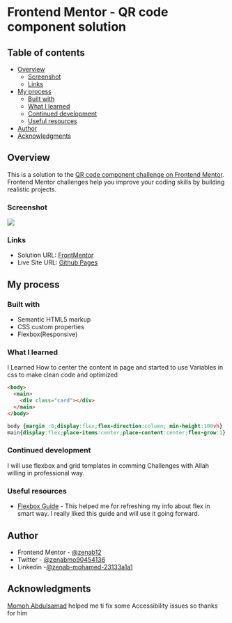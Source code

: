 # Frontend Mentor - QR code component solution

## Table of contents

- [Overview](#overview)
  - [Screenshot](#screenshot)
  - [Links](#links)
- [My process](#my-process)
  - [Built with](#built-with)
  - [What I learned](#what-i-learned)
  - [Continued development](#continued-development)
  - [Useful resources](#useful-resources)
- [Author](#author)
- [Acknowledgments](#acknowledgments)

## Overview

This is a solution to the [QR code component challenge on Frontend Mentor](https://www.frontendmentor.io/challenges/qr-code-component-iux_sIO_H). Frontend Mentor challenges help you improve your coding skills by building realistic projects. 

### Screenshot

![](./screenshot.jpg)

### Links

- Solution URL: [FrontMentor](https://www.frontendmentor.io/solutions/responsive-qr-code-using-flexbox-SJBIAFuLq)
- Live Site URL: [Github Pages](https://zenab12.github.io/QR-Code-Challenge/)

## My process

### Built with

- Semantic HTML5 markup
- CSS custom properties
- Flexbox(Responsive)


### What I learned

I Learned How to center the content in page and started to use Variables in css to make clean code and optimized 

```html
<body>
  <main>
    <div class="card"></div>
  </main>
</body>
```

```css
body {margin :0;display:flex;flex-direction:column; min-height:100vh}
main{display:flex;place-items:center;place-content:center;flex-grow:1}
```

### Continued development
I will use flexbox and grid templates in comming Challenges with Allah willing  in professional way.


### Useful resources

- [Flexbox Guide](https://css-tricks.com/snippets/css/a-guide-to-flexbox/) - This helped me for refreshing my info about flex in smart way. I really liked this guide and will use it going forward.


## Author

- Frontend Mentor - [@zenab12](https://www.frontendmentor.io/profile/zenab12)
- Twitter - [@zenabmo90454136](https://twitter.com/zenabmo90454136)
- Linkedin -[@zenab-mohamed-23133a1a1](https://www.linkedin.com/in/zenab-mohamed-23133a1a1/)


## Acknowledgments

[Momoh Abdulsamad](https://www.frontendmentor.io/profile/Samadeen) helped me ti fix some Accessibility issues so thanks for him

